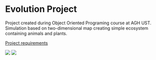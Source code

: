 # Evolution Project

Project created during Object Oriented Programing course at AGH UST.
Simulation based on two-dimensional map creating simple ecosystem 
containing animals and plants. 

[Project requirements](https://github.com/zawislakm/EvolutionProject/tree/master/project_instructions)

![](https://github.com/zawislakm/EvolutionProject/blob/master/gifs/mainmenu.gif)
![](https://github.com/zawislakm/EvolutionProject/blob/master/gifs/simulation.gif)